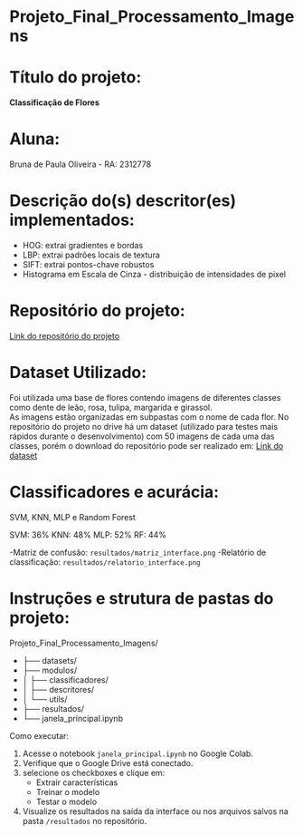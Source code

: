 # Projeto_Final_Processamento_Imagens

# Título do projeto:
  **Classificação de Flores**

# Aluna: 
Bruna de Paula Oliveira - RA: 2312778

# Descrição do(s) descritor(es) implementados:
- HOG: extrai gradientes e bordas
- LBP: extrai padrões locais de textura
- SIFT: extrai pontos-chave robustos
- Histograma em Escala de Cinza - distribuição de intensidades de pixel
  
# Repositório do projeto:
[Link do repositório do projeto](https://drive.google.com/drive/folders/1wP4-1uw9bPZyeXej4ZtH78zN-j7pCbJm?usp=sharing)

# Dataset Utilizado:
Foi utilizada uma base de flores contendo imagens de diferentes classes como dente de leão, rosa, tulipa, margarida e girassol.  
As imagens estão organizadas em subpastas com o nome de cada flor.
No repositório do projeto no drive há um dataset (utilizado para testes mais rápidos durante o desenvolvimento) com 50 imagens de cada uma das classes, porém o download do repositório pode ser realizado em:
[Link do dataset](https://www.kaggle.com/datasets/alxmamaev/flowers-recognition)

# Classificadores e acurácia:
SVM, KNN, MLP e Random Forest

  SVM: 36%
  KNN: 48%
  MLP: 52%
  RF: 44%

-Matriz de confusão: `resultados/matriz_interface.png`
-Relatório de classificação: `resultados/relatorio_interface.png`

# Instruções e strutura de pastas do projeto:
Projeto_Final_Processamento_Imagens/
- ├── datasets/
- ├── modulos/
- │ ├── classificadores/
- │ ├── descritores/
- │ └── utils/
- ├── resultados/
- └── janela_principal.ipynb

Como executar:
1. Acesse o notebook `janela_principal.ipynb` no Google Colab.
2. Verifique que o Google Drive está conectado.
3. selecione os checkboxes e clique em:
   - Extrair características
   - Treinar o modelo
   - Testar o modelo
4. Visualize os resultados na saída da interface ou nos arquivos salvos na pasta `/resultados` no repositório.
